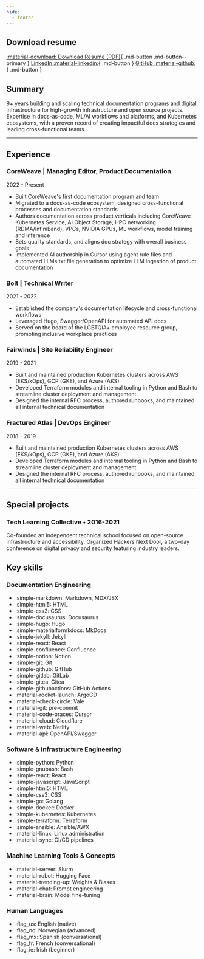 ```yaml
---
hide:
  - footer
---
```


## Download resume

[:material-download: Download Resume (PDF)](EmHeinzResume.pdf){ .md-button .md-button--primary }
[LinkedIn :material-linkedin:](https://www.linkedin.com/in/em-h-2b80992b3){ .md-button }
[GitHub :material-github:](https://github.com/microcosem){ .md-button }

## Summary

9+ years building and scaling technical documentation programs and digital infrastructure for high-growth infrastructure and open source projects. Expertise in docs-as-code, ML/AI workflows and platforms, and Kubernetes ecosystems, with a proven record of creating impactful docs strategies and leading cross-functional teams.

---

## Experience

### **CoreWeave** | Managing Editor, Product Documentation
2022 - Present

- Built CoreWeave's first documentation program and team
- Migrated to a docs-as-code ecosystem, designed cross-functional processes and documentation standards
- Authors documentation across product verticals including CoreWeave Kubernetes Service, AI Object Storage, HPC networking (RDMA/InfiniBand), VPCs, NVIDIA GPUs, ML workflows, model training and inference
- Sets quality standards, and aligns doc strategy with overall business goals
- Implemented AI authorship in Cursor using agent rule files and automated LLMs.txt file generation to optimize LLM ingestion of product documentation

### **Bolt** | Technical Writer
2021 - 2022

- Established the company's documentation lifecycle and cross-functional workflows
- Leveraged Hugo, Swagger/OpenAPI for automated API docs
- Served on the board of the LGBTQIA+ employee resource group, promoting inclusive workplace practices

### **Fairwinds** | Site Reliability Engineer
2019 - 2021

- Built and maintained production Kubernetes clusters across AWS (EKS/kOps), GCP (GKE), and Azure (AKS)
- Developed Terraform modules and internal tooling in Python and Bash to streamline cluster deployment and management
- Designed the internal RFC process, authored runbooks, and maintained all internal technical documentation

### **Fractured Atlas** | DevOps Engineer
2018 - 2019

- Built and maintained production Kubernetes clusters across AWS (EKS/kOps), GCP (GKE), and Azure (AKS)
- Developed Terraform modules and internal tooling in Python and Bash to streamline cluster deployment and management
- Designed the internal RFC process, authored runbooks, and maintained all internal technical documentation

---

## Special projects

### Tech Learning Collective • 2016-2021
Co-founded an independent technical school focused on open-source infrastructure and accessibility. Organized Hackers Next Door, a two-day conference on digital privacy and security featuring industry leaders.

## Key skills

### Documentation Engineering

<div class="grid cards" markdown>

-   :simple-markdown: Markdown, MDX/JSX
-   :simple-html5: HTML
-   :simple-css3: CSS
-   :simple-docusaurus: Docusaurus
-   :simple-hugo: Hugo
-   :simple-materialformkdocs: MkDocs
-   :simple-jekyll: Jekyll
-   :simple-react: React
-   :simple-confluence: Confluence
-   :simple-notion: Notion
-   :simple-git: Git
-   :simple-github: GitHub
-   :simple-gitlab: GitLab
-   :simple-gitea: Gitea
-   :simple-githubactions: GitHub Actions
-   :material-rocket-launch: ArgoCD
-   :material-check-circle: Vale
-   :material-git: pre-commit
-   :material-code-braces: Cursor
-   :material-cloud: Cloudflare
-   :material-web: Netlify
-   :material-api: OpenAPI/Swagger

</div>

### Software & Infrastructure Engineering

<div class="grid cards" markdown>

-   :simple-python: Python
-   :simple-gnubash: Bash
-   :simple-react: React
-   :simple-javascript: JavaScript
-   :simple-html5: HTML
-   :simple-css3: CSS
-   :simple-go: Golang
-   :simple-docker: Docker
-   :simple-kubernetes: Kubernetes
-   :simple-terraform: Terraform
-   :simple-ansible: Ansible/AWX
-   :material-linux: Linux administration
-   :material-sync: CI/CD pipelines

</div>

### Machine Learning Tools & Concepts

<div class="grid cards" markdown>

-   :material-server: Slurm
-   :material-robot: Hugging Face
-   :material-trending-up: Weights & Biases
-   :material-chat: Prompt engineering
-   :material-brain: Model fine-tuning

</div>

### Human Languages

<div class="grid cards" markdown>

-   :flag_us: English (native)
-   :flag_no: Norwegian (advanced)
-   :flag_mx: Spanish (conversational)
-   :flag_fr: French (conversational)
-   :flag_ie: Irish (beginner)

</div>
